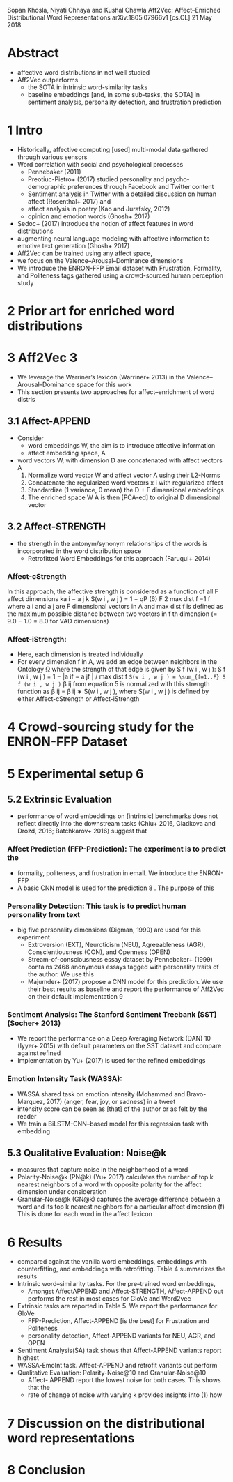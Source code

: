 Sopan Khosla, Niyati Chhaya and Kushal Chawla
Aff2Vec: Affect–Enriched Distributional Word Representations
arXiv:1805.07966v1 [cs.CL] 21 May 2018

# Abstract

* affective word distributions in not well studied
* Aff2Vec outperforms
  * the SOTA in intrinsic word-similarity tasks
  * baseline embeddings [and, in some sub-tasks, the SOTA]
    in sentiment analysis, personality detection, and frustration prediction

# 1 Intro

* Historically, affective computing [used] multi-modal data gathered through
  various sensors
* Word correlation with social and psychological processes
  * Pennebaker (2011)
  * Preotiuc-Pietro+ (2017) studied personality and psycho-demographic
    preferences through Facebook and Twitter content
  * Sentiment analysis in Twitter with a detailed discussion on human affect
    (Rosenthal+ 2017) and
  * affect analysis in poetry (Kao and Jurafsky, 2012)
  * opinion and emotion words (Ghosh+ 2017)
* Sedoc+ (2017) introduce the notion of affect features in word distributions
* augmenting neural language modeling with affective information to
  emotive text generation (Ghosh+ 2017)
* Aff2Vec can be trained using any affect space,
* we focus on the Valence–Arousal–Dominance dimensions
* We introduce the ENRON-FFP Email dataset with Frustration, Formality, and
  Politeness tags gathered using a crowd-sourced human perception study

# 2 Prior art for enriched word distributions

# 3 Aff2Vec 3

* We leverage the Warriner’s lexicon (Warriner+ 2013) in the
  Valence–Arousal–Dominance space for this work
* This section presents two approaches for affect–enrichment of word distris

## 3.1 Affect-APPEND

* Consider
  * word embeddings W, the aim is to introduce affective information
  * affect embedding space, A
* word vectors W, with dimension D are concatenated with affect vectors A
  1. Normalize word vector W and affect vector A using their L2-Norms
  2. Concatenate the regularized word vectors x i with regularized affect
  3. Standardize (1 variance, 0 mean) the D + F dimensional embeddings
  4. The enriched space W A is then [PCA-ed] to original D dimensional vector

## 3.2 Affect-STRENGTH

* the strength in the antonym/synonym relationships of the words is
  incorporated in the word distribution space
  * Retrofitted Word Embeddings for this approach (Faruqui+ 2014)

### Affect-cStrength

In this approach, the affective strength is considered as a function of all F
affect dimensions ka i − a j k S(w i , w j ) = 1 − qP (6) F 2 max dist f =1 f
where
  a i and a j are F dimensional vectors in A and
  max dist f is defined as the maximum possible distance between two vectors in
  f th dimension (= 9.0 − 1.0 = 8.0 for VAD dimensions)

### Affect-iStrength:

* Here, each dimension is treated individually
* For every dimension f in A, we add an edge between neighbors in the Ontology Ω
  where the strength of that edge is given by S f (w i , w j ):
  S f (w i , w j ) = 1 − |a if − a jf | / max dist f
  `S(w i , w j ) = \sum_{f=1..F} S f (w i , w j )`
  β ij from equation 5 is normalized with this strength function as
  β ij = β ij ∗ S(w i , w j ),
  where S(w i , w j ) is defined by either Affect-cStrength or Affect-iStrength

# 4 Crowd-sourcing study for the ENRON-FFP Dataset

# 5 Experimental setup 6

## 5.2 Extrinsic Evaluation

* performance of word embeddings on [intrinsic] benchmarks does not reflect
  directly into the downstream tasks
  (Chiu+ 2016, Gladkova and Drozd, 2016; Batchkarov+ 2016) suggest that

### Affect Prediction (FFP-Prediction): The experiment is to predict the

* formality, politeness, and frustration in email. We introduce the ENRON-FFP
* A basic CNN model is used for the prediction 8 . The purpose of this

### Personality Detection: This task is to predict human personality from text

* big five personality dimensions (Digman, 1990) are used for this experiment
  * Extroversion (EXT), Neuroticism (NEU), Agreeableness (AGR),
    Conscientiousness (CON), and Openness (OPEN)
  * Stream-of-consciousness essay dataset by Pennebaker+ (1999) contains 2468
    anonymous essays tagged with personality traits of the author. We use this
  * Majumder+ (2017) propose a CNN model for this prediction. We use their best
    results as baseline and report the performance of Aff2Vec on their default
    implementation 9

### Sentiment Analysis: The Stanford Sentiment Treebank (SST) (Socher+ 2013)

* We report the performance on a Deep Averaging Network (DAN) 10 (Iyyer+ 2015)
  with default parameters on the SST dataset and compare against refined
* Implementation by Yu+ (2017) is used for the refined embeddings

### Emotion Intensity Task (WASSA):

* WASSA shared task on emotion intensity (Mohammad and Bravo-Marquez, 2017)
  (anger, fear, joy, or sadness) in a tweet
* intensity score can be seen as [that] of the author or as felt by the reader
* We train a BiLSTM-CNN–based model for this regression task with embedding

## 5.3 Qualitative Evaluation: Noise@k

* measures that capture noise in the neighborhood of a word
* Polarity-Noise@k (PN@k) (Yu+ 2017) calculates the number of top k nearest
  neighbors of a word with opposite polarity for the affect dimension under
  consideration
* Granular-Noise@k (GN@k) captures the average difference between a word and
  its top k nearest neighbors for a particular affect dimension (f)
  This is done for each word in the affect lexicon

# 6 Results

* compared against the vanilla word embeddings, embeddings with counterfitting,
  and embeddings with retrofitting. Table 4 summarizes the results
* Intrinsic word–similarity tasks. For the pre–trained word embeddings,
  * Amongst AffectAPPEND and Affect-STRENGTH, Affect-APPEND out performs the
    rest in most cases for GloVe and Word2vec
* Extrinsic tasks are reported in Table 5. We report the performance for GloVe
  * FFP-Prediction, Affect-APPEND [is the best] for Frustration and Politeness
  * personality detection, Affect-APPEND variants for NEU, AGR, and OPEN
* Sentiment Analysis(SA) task shows that Affect-APPEND variants report highest
* WASSA-EmoInt task.  Affect-APPEND and retrofit variants out perform
* Qualitative Evaluation: Polarity-Noise@10 and Granular-Noise@10
  * Affect- APPEND report the lowest noise for both cases. This shows that the
  * rate of change of noise with varying k provides insights into (1) how

# 7 Discussion on the distributional word representations

# 8 Conclusion
